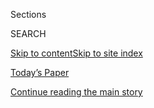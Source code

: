 <div id="app">

<div>

<div class="NYTAppHideMasthead css-1r6wvpq e1suatyy0">

<div class="section css-ui9rw0 e1suatyy2">

<div class="css-eph4ug er09x8g0">

<div class="css-6n7j50">

</div>

<span class="css-1dv1kvn">Sections</span>

<div class="css-10488qs">

<span class="css-1dv1kvn">SEARCH</span>

</div>

[Skip to content](#site-content)[Skip to site
index](#site-index)

</div>

<div class="css-10698na e1huz5gh0">

</div>

</div>

<div id="masthead-bar-one" class="section hasLinks css-15hmgas e1csuq9d3">

<div class="css-uqyvli e1csuq9d0">

</div>

<div class="css-1uqjmks e1csuq9d1">

</div>

<div class="css-9e9ivx">

[](https://myaccount.nytimes.com/auth/login?response_type=cookie&client_id=vi)

</div>

<div class="css-1bvtpon e1csuq9d2">

[Today’s Paper](https://www.nytimes.com/section/todayspaper)

</div>

</div>

</div>

</div>

<div data-aria-hidden="false">

<div id="site-content" data-role="main">

<div id="top-wrapper" class="css-15p45cc eaca97t0" type="top">

<div id="top-slug" class="css-19x0jxb eaca97t1" hidden="">

Advertisement

</div>

[Continue reading the main
story](#after-top)

<div class="ad top-wrapper" style="text-align:center;height:100%;display:block;min-height:90px">

<div id="top" class="place-ad" data-position="top" data-size-key="top">

</div>

</div>

<div id="after-top">

</div>

</div>

<div id="byline" class="section css-15h4p1b e9abtgs0">

<div class="css-1j21atc e1svk9qx1">

<div class="css-nfcc9b e1svk9qx3">

<div class="css-vl9dhg e1svk9qx5">

<div class="css-1nrhkj6 e1svk9qx6">

# Farnaz Fassihi

</div>

## <span></span>

Farnaz Fassihi is a freelance reporter with the International Desk
covering Iran. Before contracting with the Times in 2019, she was a
senior writer and war correspondent for the Wall Street Journal for 17
years based in the Middle East and the United Nations in New York.

<span class="css-dd5dyy">More**</span>

</div>

</div>

</div>

<div>

<div id="mid1-wrapper" class="css-1mn4oms eaca97t0" type="rank">

<div id="mid1-slug" class="css-1tag3rd eaca97t1">

Advertisement

</div>

[Continue reading the main
story](#after-mid1)

<div id="mid1" class="ad mid1-wrapper" style="text-align:center;height:100%;display:block">

</div>

<div id="after-mid1">

</div>

</div>

</div>

<div class="css-185go5a e1o5byef0">

<div class="css-15cbhtu">

  - [Latest](#stream-panel)
  - <span class="css-6n7j50">Search</span>
    <div class="control">
    <div class="label-container css-1dv1kvn">
    Search
    </div>
    <div class="css-wm4t3d">
    **<span id="clear-search-input" class="css-1dv1kvn">Clear this text
    input</span>
    </div>
    </div>
    <span class="css-1iovbfw"></span>

<div id="stream-panel" class="section css-8msx5b e1jz0cab1">

<div class="css-13mho3u">

1.  
    
    <div class="css-1cp3ece">
    
    <div class="css-1l4spti">
    
    [](/2020/08/01/world/asia/iran-khamenei-us-sanctions.html)
    
    <div class="css-79elbk">
    
    ![](https://static01.nyt.com/images/2020/08/01/world/01iran01/01iran01-thumbWide.jpg?quality=75&auto=webp&disable=upscale)
    
    </div>
    
    ## Iran Will Expand Nuclear Program and Won’t Talk to U.S., Ayatollah Says
    
    In a televised speech, Ayatollah Ali Khamenei, Iran’s supreme
    leader, said that negotiating with Washington over his country’s
    nuclear program would only help President Trump get re-elected.
    
    <div class="css-1nqbnmb ea5icrr0">
    
    By <span class="css-1n7hynb">Farnaz
    Fassihi</span>
    
    </div>
    
    </div>
    
    <div class="css-1lc2l26 e1xfvim33">
    
    </div>
    
    </div>

2.  
    
    <div class="css-1cp3ece">
    
    <div class="css-1l4spti">
    
    [](/2020/07/26/world/middleeast/iran-Ahmadinejad-Salman-letter.html)
    
    <div class="css-79elbk">
    
    ![](https://static01.nyt.com/images/2020/07/25/world/25iran01sub/25iran01sub-thumbWide.jpg?quality=75&auto=webp&disable=upscale)
    
    </div>
    
    ## Strange Bedfellows: Iran’s Ex-President Woos Saudi Crown Prince as Pen Pal
    
    Mahmoud Ahmadinejad, known in the West for his Holocaust denial and
    disputed re-election in 2009, writes a warm letter to Crown Prince
    Mohammed bin Salman, calling him a man of peace.
    
    <div class="css-1nqbnmb ea5icrr0">
    
    By <span class="css-1n7hynb">Farnaz Fassihi</span>
    
    </div>
    
    </div>
    
    <div class="css-1lc2l26 e1xfvim33">
    
    </div>
    
    </div>

3.  
    
    <div class="css-1cp3ece">
    
    <div class="css-1l4spti">
    
    [](/2020/07/23/world/middleeast/iran-warplanes-syria.html)
    
    ## Iranian Civilian Jet Swerves to Avoid American Warplane in Syria
    
    Several passengers were reported injured by the sudden drop in
    altitude by the passenger plane, which landed at Beirut’s airport.
    
    <div class="css-1nqbnmb ea5icrr0">
    
    By <span class="css-1n7hynb">Vivian Yee, Farnaz Fassihi
    <span>and</span> Eric
    Schmitt</span>
    
    </div>
    
    </div>
    
    <div class="css-1lc2l26 e1xfvim33">
    
    </div>
    
    </div>

4.  
    
    <div class="css-1cp3ece">
    
    <div class="css-1l4spti">
    
    [](/2020/07/15/world/middleeast/iran-ships-fire-explosions.html)
    
    <div class="css-79elbk">
    
    ![](https://static01.nyt.com/images/2020/07/15/world/15iran-explode/15iran-explode-thumbWide.jpg?quality=75&auto=webp&disable=upscale)
    
    </div>
    
    ## Burning Ships in Iran Add to String of Dozens of Explosions and Fires
    
    Iranian officials say that some of the explosions at factories and
    military facilities, and some forest fires, may have been sabotage
    but blamed weather and accidents for the others.
    
    <div class="css-1nqbnmb ea5icrr0">
    
    By <span class="css-1n7hynb">Farnaz
    Fassihi</span>
    
    </div>
    
    </div>
    
    <div class="css-1lc2l26 e1xfvim33">
    
    </div>
    
    </div>

5.  
    
    <div class="css-1cp3ece">
    
    <div class="css-1l4spti">
    
    [](/2020/07/15/world/middleeast/iran-protests-capital-punishment.html)
    
    <div class="css-79elbk">
    
    ![](https://static01.nyt.com/images/2020/07/15/world/15iran-promo3/15iran-promo3-thumbWide.png?quality=75&auto=webp&disable=upscale)
    
    </div>
    
    ## In Rare Surge of Online Unity, Iranians Call for Halt to Executions
    
    Actors, scholars, star athletes and millions of others called for
    three young protesters’ lives to be spared. “I’m next, you’re next,
    we’re next,” one meme read.
    
    <div class="css-1nqbnmb ea5icrr0">
    
    By <span class="css-1n7hynb">Farnaz
    Fassihi</span>
    
    </div>
    
    </div>
    
    <div class="css-1lc2l26 e1xfvim33">
    
    </div>
    
    </div>

6.  
    
    <div class="css-1cp3ece">
    
    <div class="css-1l4spti">
    
    [](/2020/07/11/world/asia/china-iran-trade-military-deal.html)
    
    <div class="css-79elbk">
    
    ![](https://static01.nyt.com/images/2020/07/12/world/12China-Iran1-print/merlin_103791543_51454d73-22ce-440c-bc70-0389f9207c57-thumbWide.jpg?quality=75&auto=webp&disable=upscale)
    
    </div>
    
    ## Defying U.S., China and Iran Near Trade and Military Partnership
    
    The investment and security pact would vastly extend China’s
    influence in the Middle East, throwing Iran an economic lifeline and
    creating new flash points with the United States.
    
    <div class="css-1nqbnmb ea5icrr0">
    
    By <span class="css-1n7hynb">Farnaz Fassihi <span>and</span> Steven
    Lee
    Myers</span>
    
    </div>
    
    <div class="css-185051n">
    
    [阅读简体中文版](https://cn.nytimes.com/world/20200713/china-iran-trade-military-deal/ "Read in Simplified Chinese")[閱讀繁體中文版](https://cn.nytimes.com/world/20200713/china-iran-trade-military-deal/zh-hant/ "Read in Traditional Chinese")
    
    </div>
    
    </div>
    
    <div class="css-1lc2l26 e1xfvim33">
    
    </div>
    
    </div>

7.  
    
    <div class="css-1cp3ece">
    
    <div class="css-1l4spti">
    
    [](/2020/07/09/world/middleeast/iran-explosion.html)
    
    <div class="css-79elbk">
    
    ![](https://static01.nyt.com/images/2020/07/09/world/09iran-pix/09iran-pix-thumbWide.jpg?quality=75&auto=webp&disable=upscale)
    
    </div>
    
    ## Major Explosion Rocks Iran Again, the 3rd Blast in 3 Weeks
    
    The precise location of Friday’s explosion was unclear, but analysts
    said there are several military and training facilities in the area.
    
    <div class="css-1nqbnmb ea5icrr0">
    
    By <span class="css-1n7hynb">Farnaz
    Fassihi</span>
    
    </div>
    
    </div>
    
    <div class="css-1lc2l26 e1xfvim33">
    
    </div>
    
    </div>

8.  
    
    <div class="css-1cp3ece">
    
    <div class="css-1l4spti">
    
    [](/2020/07/05/world/middleeast/iran-Natanz-nuclear-damage.html)
    
    <div class="css-79elbk">
    
    ![](https://static01.nyt.com/images/2020/07/02/us/politics/05iran-nuclear/02dc-iran-explosion-thumbWide.jpg?quality=75&auto=webp&disable=upscale)
    
    </div>
    
    ## Iran Admits Serious Damage to Natanz Nuclear Site, Setting Back Program
    
    A Middle Eastern intelligence official said Israel planted a bomb in
    a building where advanced centrifuges were being developed.
    
    <div class="css-1nqbnmb ea5icrr0">
    
    By <span class="css-1n7hynb">Farnaz Fassihi, Richard Pérez-Peña
    <span>and</span> Ronen
    Bergman</span>
    
    </div>
    
    </div>
    
    <div class="css-1lc2l26 e1xfvim33">
    
    </div>
    
    </div>

9.  
    
    <div class="css-1cp3ece">
    
    <div class="css-1l4spti">
    
    [](/2020/07/02/us/politics/iran-explosion-nuclear-centrifuges.html)
    
    <div class="css-79elbk">
    
    ![](https://static01.nyt.com/images/2020/07/02/us/politics/02dc-iran-explosion/02dc-iran-explosion-thumbWide.jpg?quality=75&auto=webp&disable=upscale)
    
    </div>
    
    ## Mysterious Explosion and Fire Damage Iranian Nuclear Enrichment Facility
    
    Iran released a photograph showing evidence of what appeared to be a
    major explosion at the site. Early evidence suggests it was most
    likely an act of sabotage.
    
    <div class="css-1nqbnmb ea5icrr0">
    
    By <span class="css-1n7hynb">David E. Sanger, William J. Broad,
    Ronen Bergman <span>and</span> Farnaz
    Fassihi</span>
    
    </div>
    
    </div>
    
    <div class="css-1lc2l26 e1xfvim33">
    
    </div>
    
    </div>

10. 
    
    <div class="css-1cp3ece">
    
    <div class="css-1l4spti">
    
    [](/2020/06/30/world/middleeast/Iran-arms-embargo.html)
    
    <div class="css-79elbk">
    
    ![](https://static01.nyt.com/images/2020/06/30/world/30un-iran/merlin_173872656_726b73a4-6a6b-4025-b145-5c378280d953-thumbWide.jpg?quality=75&auto=webp&disable=upscale)
    
    </div>
    
    ## U.S. Calls for Indefinite Arms Embargo of Iran, but Finds No Takers
    
    Members of the United Nations Security Council criticized both Iran
    and the United States for escalating the conflict.
    
    <div class="css-1nqbnmb ea5icrr0">
    
    By <span class="css-1n7hynb">Richard Pérez-Peña, Lara Jakes
    <span>and</span> Farnaz Fassihi</span>
    
    </div>
    
    </div>
    
    <div class="css-1lc2l26 e1xfvim33">
    
    </div>
    
    </div>

<div class="css-13mho3u">

<div class="css-1t62hi8">

<div class="css-1stvaey">

Show
More

<div>

<div style="border:0;clip:rect(0 0 0 0);height:1px;margin:-1px;overflow:hidden;white-space:nowrap;padding:0;width:1px;position:absolute" data-role="log" data-aria-live="assertive">

</div>

<div style="border:0;clip:rect(0 0 0 0);height:1px;margin:-1px;overflow:hidden;white-space:nowrap;padding:0;width:1px;position:absolute" data-role="log" data-aria-live="assertive">

</div>

<div style="border:0;clip:rect(0 0 0 0);height:1px;margin:-1px;overflow:hidden;white-space:nowrap;padding:0;width:1px;position:absolute" data-role="log" data-aria-live="polite">

</div>

<div style="border:0;clip:rect(0 0 0 0);height:1px;margin:-1px;overflow:hidden;white-space:nowrap;padding:0;width:1px;position:absolute" data-role="log" data-aria-live="polite">

</div>

</div>

</div>

</div>

</div>

</div>

<div class="css-g6hk37 supplemental">

<div id="mid2-wrapper" class="css-10wkyv7 eaca97t0" type="lede">

<div id="mid2-slug" class="css-1tag3rd eaca97t1">

Advertisement

</div>

[Continue reading the main
story](#after-mid2)

<div id="mid2" class="ad mid2-wrapper" style="text-align:center;height:100%;display:block;min-height:250px">

</div>

<div id="after-mid2">

</div>

</div>

## Follow Elsewhere

<div class="module-body">

  - [**<span data-aria-hidden="true">farnazfassihi</span><span class="css-1dv1kvn">twitter
    page for farnazfassihi</span>](https://twitter.com/farnazfassihi)

</div>

## Feedback? Questions?

<div class="css-hftqp3">

Include your name, the article headline, and your message.

</div>

Email Author

</div>

</div>

</div>

</div>

</div>

</div>

## Site Index

<div>

</div>

## Site Information Navigation

  - [© <span>2020</span> <span>The New York Times
    Company</span>](https://help.nytimes.com/hc/en-us/articles/115014792127-Copyright-notice)

<!-- end list -->

  - [NYTCo](https://www.nytco.com/)
  - [Contact
    Us](https://help.nytimes.com/hc/en-us/articles/115015385887-Contact-Us)
  - [Work with us](https://www.nytco.com/careers/)
  - [Advertise](https://nytmediakit.com/)
  - [T Brand Studio](http://www.tbrandstudio.com/)
  - [Your Ad
    Choices](https://www.nytimes.com/privacy/cookie-policy#how-do-i-manage-trackers)
  - [Privacy](https://www.nytimes.com/privacy)
  - [Terms of
    Service](https://help.nytimes.com/hc/en-us/articles/115014893428-Terms-of-service)
  - [Terms of
    Sale](https://help.nytimes.com/hc/en-us/articles/115014893968-Terms-of-sale)
  - [Site
    Map](https://spiderbites.nytimes.com)
  - [Help](https://help.nytimes.com/hc/en-us)
  - [Subscriptions](https://www.nytimes.com/subscription?campaignId=37WXW)

</div>

</div>
